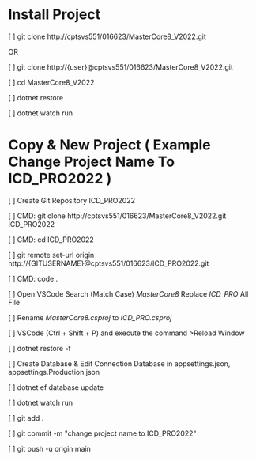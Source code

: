 Install Project
===============================
[ ] git clone http://cptsvs551/016623/MasterCore8_V2022.git

OR

[ ] git clone http://{user}@cptsvs551/016623/MasterCore8_V2022.git 

[ ] cd MasterCore8_V2022

[ ] dotnet restore 

[ ] dotnet watch run

Copy & New Project ( Example Change Project Name To ICD_PRO2022 )
===============================
[ ] Create Git Repository ICD_PRO2022

[ ] CMD: git clone http://cptsvs551/016623/MasterCore8_V2022.git ICD_PRO2022

[ ] CMD: cd ICD_PRO2022

[ ] git remote set-url origin http://{GITUSERNAME}@cptsvs551/016623/ICD_PRO2022.git

[ ] CMD: code .

[ ] Open VSCode Search (Match Case)  *MasterCore8* Replace *ICD_PRO* All File

[ ] Rename *MasterCore8.csproj* to *ICD_PRO.csproj*

[ ] VSCode (Ctrl + Shift + P) and execute the command >Reload Window

[ ] dotnet restore -f

[ ] Create Database & Edit Connection Database in appsettings.json, appsettings.Production.json

[ ] dotnet ef database update

[ ] dotnet watch run

[ ] git add .

[ ] git commit -m "change project name to ICD_PRO2022"

[ ] git push -u origin main


